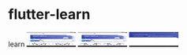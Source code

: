# flutter-learn
learn
<img src ="images/img1.png" width= "100" height="30">
<img src ="images/img2.png" width= "100" height="30">
<img src ="images/img3.png" width= "100" height="30">